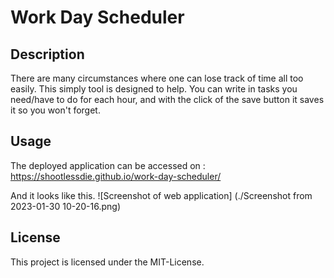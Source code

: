 # Work Day Scheduler

## Description
There are many circumstances where one can lose track of time all too easily. This simply tool is designed to help. You can write in tasks you need/have to do for each hour, and with the click of the save button it saves it so you won't forget.

## Usage

The deployed application can be accessed on : https://shootlessdie.github.io/work-day-scheduler/


And it looks like this.
![Screenshot of web application] (./Screenshot from 2023-01-30 10-20-16.png)
    

## License

This project is licensed under the MIT-License.